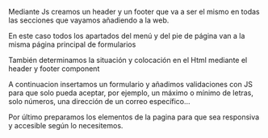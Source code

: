 Mediante Js creamos un header y un footer que va a ser el mismo en todas las secciones que vayamos añadiendo a la web. 

En este caso todos los apartados del menú y del pie de página van a la misma página principal de formularios

También determinamos la situación y colocación en el Html mediante el header y footer component

A continuacion insertamos un formulario y añadimos validaciones con JS para que solo pueda aceptar, por ejemplo, un máximo o mínimo de letras, solo números, una dirección de un correo específico...


Por último preparamos los elementos de la pagina para que sea responsiva y accesible según lo necesitemos.

